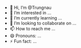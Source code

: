 - 👋 Hi, I’m @Trungnau
- 👀 I’m interested in ...
- 🌱 I’m currently learning ...
- 💞️ I’m looking to collaborate on ...
- 📫 How to reach me ...
- 😄 Pronouns: ...
- ⚡ Fun fact: ...

<!---
Trungnau/Trungnau is a ✨ special ✨ repository because its `README.md` (this file) appears on your GitHub profile.
You can click the Preview link to take a look at your changes.
--->
